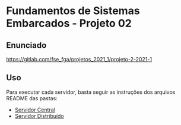 # Fundamentos de Sistemas Embarcados - Projeto 02

## Enunciado

https://gitlab.com/fse_fga/projetos_2021_1/projeto-2-2021-1

## Uso

Para executar cada servidor, basta seguir as instruções dos arquivos README das pastas:

- [Servidor Central](./central_server)
- [Servidor Distribuído](./distributed_server)
